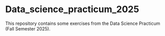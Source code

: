 # Data_science_practicum_2025
This repository contains some exercises from the Data Science Practicum (Fall Semester 2025).
